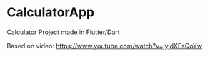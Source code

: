 # CalculatorApp

Calculator Project made in Flutter/Dart

Based on video: https://www.youtube.com/watch?v=jyjdXFsQoYw
